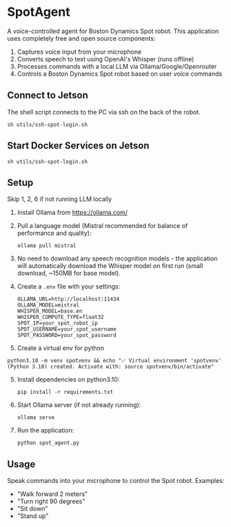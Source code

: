 # SpotAgent

A voice-controlled agent for Boston Dynamics Spot robot. This application uses completely free and open source components:

1. Captures voice input from your microphone
2. Converts speech to text using OpenAI's Whisper (runs offline)
3. Processes commands with a local LLM via Ollama/Google/Openrouter
4. Controls a Boston Dynamics Spot robot based on user voice commands

## Connect to Jetson
The shell script connects to the PC via ssh on the back of the robot.
```shell
sh utils/ssh-spot-login.sh
```

## Start Docker Services on Jetson

```shell
sh utils/ssh-spot-login.sh
```


## Setup

Skip 1, 2, 6 if not running LLM locally
1. Install Ollama from https://ollama.com/

2. Pull a language model (Mistral recommended for balance of performance and quality):
   ```
   ollama pull mistral
   ```

3. No need to download any speech recognition models - the application will automatically download the Whisper model on first run (small download, ~150MB for base model).

4. Create a `.env` file with your settings:
   ```
   OLLAMA_URL=http://localhost:11434
   OLLAMA_MODEL=mistral
   WHISPER_MODEL=base.en
   WHISPER_COMPUTE_TYPE=float32
   SPOT_IP=your_spot_robot_ip
   SPOT_USERNAME=your_spot_username
   SPOT_PASSWORD=your_spot_password
   ```

4. Create a virtual env for python
```shell
python3.10 -m venv spotvenv && echo "✅ Virtual environment 'spotvenv' (Python 3.10) created. Activate with: source spotvenv/bin/activate"
```
5. Install dependencies on python3.10:
   ```
   pip install -r requirements.txt
   ```

6. Start Ollama server (if not already running):
   ```shell
   ollama serve
   ```

7. Run the application:
   ```
   python spot_agent.py
   ```

## Usage

Speak commands into your microphone to control the Spot robot. Examples:
- "Walk forward 2 meters"
- "Turn right 90 degrees"
- "Sit down"
- "Stand up"
